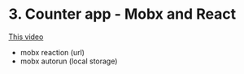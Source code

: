 # 3. Counter app - Mobx and React

[This video](https://www.youtube.com/watch?v=EnlM_rsGfEQ)

+ mobx reaction (url)
+ mobx autorun (local storage)
